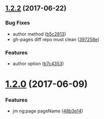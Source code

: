 <a name="1.2.2"></a>
## [1.2.2](https://github.com/jm-team/jm-cli/compare/v1.2.0...v1.2.2) (2017-06-22)


### Bug Fixes

* author method ([b5c2813](https://github.com/jm-team/jm-cli/commit/b5c2813))
* gh-pages diff repo must clean ([397258e](https://github.com/jm-team/jm-cli/commit/397258e))


### Features

* author option ([b7c4353](https://github.com/jm-team/jm-cli/commit/b7c4353))



<a name="1.2.0"></a>
# [1.2.0](https://github.com/jm-team/jm-cli/compare/48b3e14...v1.2.0) (2017-06-09)


### Features

* jm ng:page pageName ([48b3e14](https://github.com/jm-team/jm-cli/commit/48b3e14))



